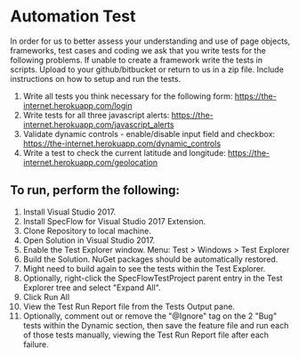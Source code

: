 # Automation Test
In order for us to better assess your understanding and use of page objects, frameworks, test cases and coding we ask that you write tests for the following problems. If unable to create a framework write the tests in scripts. Upload to your github/bitbucket or return to us in a zip file. Include instructions on how to setup and run the tests.
1. Write all tests you think necessary for the following form: https://the-internet.herokuapp.com/login
2. Write tests for all three javascript alerts: https://the-internet.herokuapp.com/javascript_alerts
3. Validate dynamic controls - enable/disable input field and checkbox: https://the-internet.herokuapp.com/dynamic_controls
4. Write a test to check the current latitude and longitude: https://the-internet.herokuapp.com/geolocation

## To run, perform the following:
1. Install Visual Studio 2017.
2. Install SpecFlow for Visual Studio 2017 Extension.
3. Clone Repository to local machine.
4. Open Solution in Visual Studio 2017.
5. Enable the Test Explorer window.
   Menu: Test > Windows > Test Explorer
6. Build the Solution.
   NuGet packages should be automatically restored.
7. Might need to build again to see the tests within the Test Explorer.
8. Optionally, right-click the SpecFlowTestProject parent entry in the Test Explorer tree and select "Expand All".
8. Click Run All
9. View the Test Run Report file from the Tests Output pane.
10. Optionally, comment out or remove the "@Ignore" tag on the 2 "Bug" tests within the Dynamic section, then save the feature file and run each of those tests manually, viewing the Test Run Report file after each failure.
